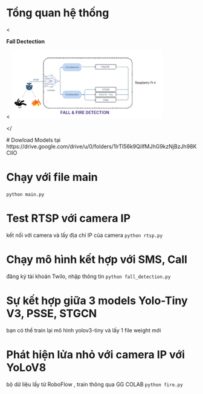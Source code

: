 # Tổng quan hệ thống
<p align="center">
  
  <

 
<b>Fall Dectection</b><br>
  
  <
<img src="Screenshot 2024-09-20 002229.png" alt="Mô tả hình ảnh 1" width="400"/>

</
</p>
# Dowload Models tại 
https://drive.google.com/drive/u/0/folders/1lrTI56k9QiIfMJhG9kzNjBzJh98KCIIO

# Chạy với file main
```python main.py```
# Test RTSP với camera IP
kết nối với camera và lấy địa chỉ IP của camera
```python rtsp.py```

# Chạy mô hình kết hợp với SMS, Call
đăng ký tài khoản Twilo, nhập thông tin
```python fall_detection.py```

# Sự kết hợp giữa 3 models Yolo-Tiny V3, PSSE, STGCN
bạn có thể train lại mô hình yolov3-tiny và lấy 1 file weight mới 
# Phát hiện lửa nhỏ với camera IP với YoLoV8
bộ dữ liệu lấy từ RoboFlow , train thông qua GG COLAB ```python fire.py```
